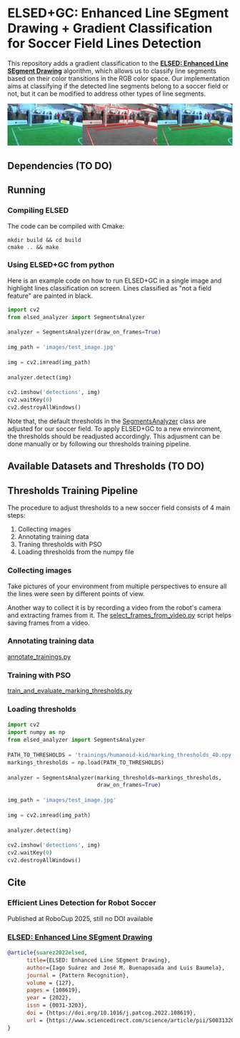 # ELSED+GC: Enhanced Line SEgment Drawing + Gradient Classification for Soccer Field Lines Detection

This repository adds a gradient classification to the [**ELSED: Enhanced Line SEgment Drawing**](https://doi.org/10.1016/j.patcog.2022.108619) algorithm, which allows us to classify line segments based on their color transitions in the RGB color space. Our implementation aims at classifying if the detected line segments belong to a soccer field or not, but it can be modified to address other types of line segments.

![Result example image](images/result.png)

## Dependencies (TO DO)

## Running

### Compiling ELSED

The code can be compiled with Cmake:

```shell script
mkdir build && cd build
cmake .. && make
```


### Using ELSED+GC from python

Here is an example code on how to run ELSED+GC in a single image and highlight lines classification on screen. Lines classified as "not a field feature" are painted in black.

```python
import cv2
from elsed_analyzer import SegmentsAnalyzer

analyzer = SegmentsAnalyzer(draw_on_frames=True)

img_path = 'images/test_image.jpg'

img = cv2.imread(img_path)

analyzer.detect(img)

cv2.imshow('detections', img)
cv2.waitKey(0)
cv2.destroyAllWindows()
```

Note that, the default thresholds in the [SegmentsAnalyzer](https://github.com/jgocm/ELSED-SSL/blob/7ad8fd7f30dbffbc468e7423627862db6ea3e17d/elsed_analyzer.py#L9) class are adjusted for our soccer field. To apply ELSED+GC to a new envinroment, the thresholds should be readjusted accordingly. This adjusment can be done manually or by following our thresholds training pipeline.

## Available Datasets and Thresholds (TO DO)

## Thresholds Training Pipeline
The procedure to adjust thresholds to a new soccer field consists of 4 main steps:
1. Collecting images
2. Annotating training data
3. Traning thresholds with PSO
4. Loading thresholds from the numpy file

### Collecting images
Take pictures of your environment from multiple perspectives to ensure all the lines were seen by different points of view.

Another way to collect it is by recording a video from the robot's camera and extracting frames from it. The [select_frames_from_video.py](https://github.com/jgocm/ELSED-SSL/blob/62eccad56d3c2046fa6a192f25bea43ca581923f/select_frames_from_video.py) script helps saving frames from a video.

### Annotating training data
[annotate_trainings.py](https://github.com/jgocm/ELSED-SSL/blob/62eccad56d3c2046fa6a192f25bea43ca581923f/annotate_trainings.py)

### Training with PSO
[train_and_evaluate_marking_thresholds.py](https://github.com/jgocm/ELSED-SSL/blob/62eccad56d3c2046fa6a192f25bea43ca581923f/train_and_evaluate_marking_thresholds.py)

### Loading thresholds
```python
import cv2
import numpy as np
from elsed_analyzer import SegmentsAnalyzer

PATH_TO_THRESHOLDS = 'trainings/humanoid-kid/marking_thresholds_40.npy'
markings_thresholds = np.load(PATH_TO_THRESHOLDS)

analyzer = SegmentsAnalyzer(marking_thresholds=markings_thresholds, 
                            draw_on_frames=True)

img_path = 'images/test_image.jpg'

img = cv2.imread(img_path)

analyzer.detect(img)

cv2.imshow('detections', img)
cv2.waitKey(0)
cv2.destroyAllWindows()

```

## Cite

### Efficient Lines Detection for Robot Soccer 
Published at RoboCup 2025, still no DOI available

### [**ELSED: Enhanced Line SEgment Drawing**](https://doi.org/10.1016/j.patcog.2022.108619)
```bibtex
@article{suarez2022elsed,
      title={ELSED: Enhanced Line SEgment Drawing}, 
      author={Iago Suárez and José M. Buenaposada and Luis Baumela},
      journal = {Pattern Recognition},
      volume = {127},
      pages = {108619},
      year = {2022},
      issn = {0031-3203},
      doi = {https://doi.org/10.1016/j.patcog.2022.108619},
      url = {https://www.sciencedirect.com/science/article/pii/S0031320322001005}
}
```
